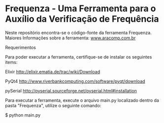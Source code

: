 Frequenza - Uma Ferramenta para o Auxílio da Verificação de Frequência
=========
Neste repositório encontra-se o código-fonte da ferramenta Frequenza.
Maiores Informações sobre a ferramenta:
www.aracomp.com.br

Requerimentos

Para poder executar a ferramenta, certifique-se de instalar os seguintes items:

Elixir
http://elixir.ematia.de/trac/wiki/Download

PyQt4
http://www.riverbankcomputing.com/software/pyqt/download

pySerial
http://pyserial.sourceforge.net/pyserial.html#installation


Para executar a ferramenta, execute o arquivo main.py localizado dentro da pasta "Frequenza", utilize o seguinte comando:


$ python main.py
